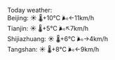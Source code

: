 Today weather:  
Beijing: ☀️   🌡️+10°C 🌬️←11km/h  
Tianjin: ☀️   🌡️+5°C 🌬️↖7km/h  
Shijiazhuang: ☀️   🌡️+6°C 🌬️→4km/h  
Tangshan: ☀️   🌡️+8°C 🌬️←9km/h  
